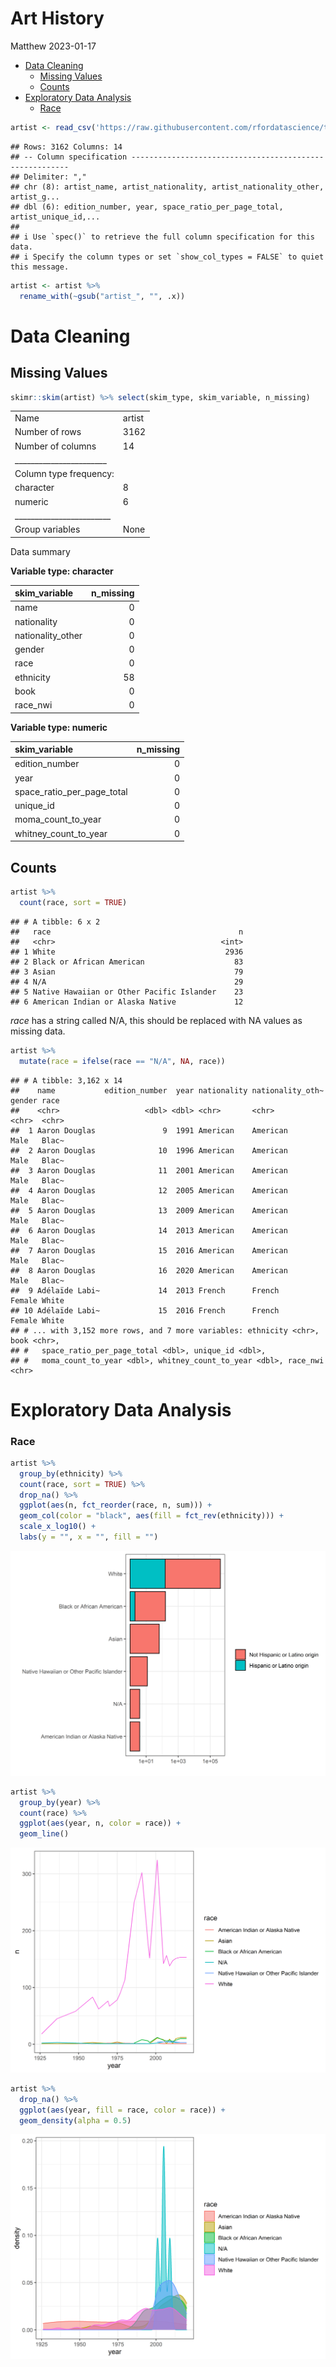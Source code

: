 Art History
================
Matthew
2023-01-17

-   <a href="#data-cleaning" id="toc-data-cleaning">Data Cleaning</a>
    -   <a href="#missing-values" id="toc-missing-values">Missing Values</a>
    -   <a href="#counts" id="toc-counts">Counts</a>
-   <a href="#exploratory-data-analysis"
    id="toc-exploratory-data-analysis">Exploratory Data Analysis</a>
    -   <a href="#race" id="toc-race">Race</a>

``` r
artist <- read_csv('https://raw.githubusercontent.com/rfordatascience/tidytuesday/master/data/2023/2023-01-17/artists.csv')
```

    ## Rows: 3162 Columns: 14
    ## -- Column specification --------------------------------------------------------
    ## Delimiter: ","
    ## chr (8): artist_name, artist_nationality, artist_nationality_other, artist_g...
    ## dbl (6): edition_number, year, space_ratio_per_page_total, artist_unique_id,...
    ## 
    ## i Use `spec()` to retrieve the full column specification for this data.
    ## i Specify the column types or set `show_col_types = FALSE` to quiet this message.

``` r
artist <- artist %>% 
  rename_with(~gsub("artist_", "", .x))
```

# Data Cleaning

## Missing Values

``` r
skimr::skim(artist) %>% select(skim_type, skim_variable, n_missing)
```

|                                                  |        |
|:-------------------------------------------------|:-------|
| Name                                             | artist |
| Number of rows                                   | 3162   |
| Number of columns                                | 14     |
| \_\_\_\_\_\_\_\_\_\_\_\_\_\_\_\_\_\_\_\_\_\_\_   |        |
| Column type frequency:                           |        |
| character                                        | 8      |
| numeric                                          | 6      |
| \_\_\_\_\_\_\_\_\_\_\_\_\_\_\_\_\_\_\_\_\_\_\_\_ |        |
| Group variables                                  | None   |

Data summary

**Variable type: character**

| skim_variable     | n_missing |
|:------------------|----------:|
| name              |         0 |
| nationality       |         0 |
| nationality_other |         0 |
| gender            |         0 |
| race              |         0 |
| ethnicity         |        58 |
| book              |         0 |
| race_nwi          |         0 |

**Variable type: numeric**

| skim_variable              | n_missing |
|:---------------------------|----------:|
| edition_number             |         0 |
| year                       |         0 |
| space_ratio_per_page_total |         0 |
| unique_id                  |         0 |
| moma_count_to_year         |         0 |
| whitney_count_to_year      |         0 |

## Counts

``` r
artist %>% 
  count(race, sort = TRUE)
```

    ## # A tibble: 6 x 2
    ##   race                                          n
    ##   <chr>                                     <int>
    ## 1 White                                      2936
    ## 2 Black or African American                    83
    ## 3 Asian                                        79
    ## 4 N/A                                          29
    ## 5 Native Hawaiian or Other Pacific Islander    23
    ## 6 American Indian or Alaska Native             12

*race* has a string called N/A, this should be replaced with NA values
as missing data.

``` r
artist %>% 
  mutate(race = ifelse(race == "N/A", NA, race))
```

    ## # A tibble: 3,162 x 14
    ##    name           edition_number  year nationality nationality_oth~ gender race 
    ##    <chr>                   <dbl> <dbl> <chr>       <chr>            <chr>  <chr>
    ##  1 Aaron Douglas               9  1991 American    American         Male   Blac~
    ##  2 Aaron Douglas              10  1996 American    American         Male   Blac~
    ##  3 Aaron Douglas              11  2001 American    American         Male   Blac~
    ##  4 Aaron Douglas              12  2005 American    American         Male   Blac~
    ##  5 Aaron Douglas              13  2009 American    American         Male   Blac~
    ##  6 Aaron Douglas              14  2013 American    American         Male   Blac~
    ##  7 Aaron Douglas              15  2016 American    American         Male   Blac~
    ##  8 Aaron Douglas              16  2020 American    American         Male   Blac~
    ##  9 Adélaïde Labi~             14  2013 French      French           Female White
    ## 10 Adélaïde Labi~             15  2016 French      French           Female White
    ## # ... with 3,152 more rows, and 7 more variables: ethnicity <chr>, book <chr>,
    ## #   space_ratio_per_page_total <dbl>, unique_id <dbl>,
    ## #   moma_count_to_year <dbl>, whitney_count_to_year <dbl>, race_nwi <chr>

# Exploratory Data Analysis

### Race

``` r
artist %>% 
  group_by(ethnicity) %>% 
  count(race, sort = TRUE) %>% 
  drop_na() %>% 
  ggplot(aes(n, fct_reorder(race, n, sum))) +
  geom_col(color = "black", aes(fill = fct_rev(ethnicity))) +
  scale_x_log10() +
  labs(y = "", x = "", fill = "")
```

![](Artist-History_files/figure-gfm/unnamed-chunk-5-1.png)<!-- -->

``` r
artist %>% 
  group_by(year) %>% 
  count(race) %>% 
  ggplot(aes(year, n, color = race)) +
  geom_line()
```

![](Artist-History_files/figure-gfm/unnamed-chunk-6-1.png)<!-- -->

``` r
artist %>% 
  drop_na() %>% 
  ggplot(aes(year, fill = race, color = race)) +
  geom_density(alpha = 0.5)
```

![](Artist-History_files/figure-gfm/unnamed-chunk-6-2.png)<!-- -->
